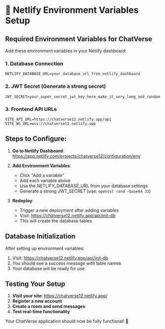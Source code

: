 # 🔧 Netlify Environment Variables Setup

## Required Environment Variables for ChatVerse

Add these environment variables in your Netlify dashboard:

### 1. Database Connection
```
NETLIFY_DATABASE_URL=your_database_url_from_netlify_dashboard
```

### 2. JWT Secret (Generate a strong secret)
```
JWT_SECRET=your_super_secret_jwt_key_here_make_it_very_long_and_random
```

### 3. Frontend API URLs
```
VITE_API_URL=https://chatverse12.netlify.app/api
VITE_WS_URL=wss://chatverse12.netlify.app
```

## Steps to Configure:

1. **Go to Netlify Dashboard**: https://app.netlify.com/projects/chatverse12/configuration/env
2. **Add Environment Variables**:
   - Click "Add a variable"
   - Add each variable above
   - Use the NETLIFY_DATABASE_URL from your database settings
   - Generate a strong JWT_SECRET (use: `openssl rand -base64 32`)

3. **Redeploy**:
   - Trigger a new deployment after adding variables
   - Visit: https://chatverse12.netlify.app/api/init-db
   - This will create the database tables

## Database Initialization

After setting up environment variables:
1. Visit: https://chatverse12.netlify.app/api/init-db
2. You should see a success message with table names
3. Your database will be ready for use

## Testing Your Setup

1. **Visit your site**: https://chatverse12.netlify.app/
2. **Register a new account**
3. **Create a room and send messages**
4. **Test real-time functionality**

Your ChatVerse application should now be fully functional! 🚀
